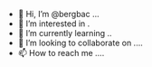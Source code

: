 - 👋 Hi, I’m @bergbac ...
- 👀 I’m interested in .
- 🌱 I’m currently learning ..
- 💞️ I’m looking to collaborate on ....
- 📫 How to reach me ....

<!---
bergbac/bergbac is a ✨ special ✨ repository because its `README.md` (this file) appears on your GitHub profile.
You can click the Preview link to take a look at your changes.
--->
